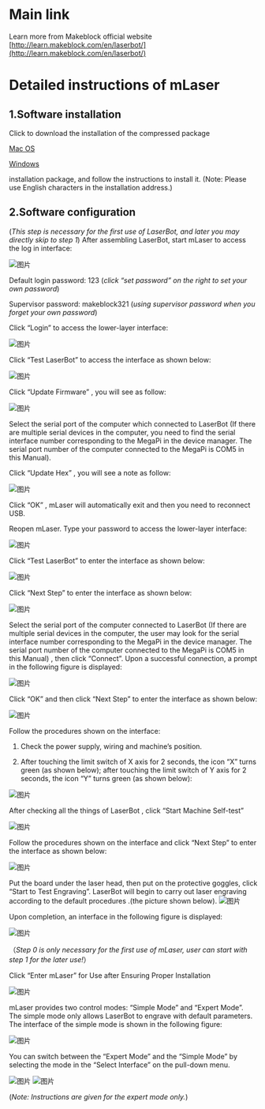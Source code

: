 # Main link
Learn more from Makeblock official website
[http://learn.makeblock.com/en/laserbot/](http://learn.makeblock.com/en/laserbot/)

# Detailed instructions of mLaser
## 1.Software installation

Click to download the installation of the compressed package
 
[Mac OS](https://raw.githubusercontent.com/Makeblock-official/mlaser_resources/master/distribution/mac/mLaser.dmg) 

[Windows](https://raw.githubusercontent.com/Makeblock-official/mlaser_resources/master/distribution/windows/mLaserSetup.zip) 

installation package, and follow the instructions to install it. (Note: Please use English characters in the installation address.)

## 2.Software configuration

(*This step is necessary for the first use of LaserBot, and later you may directly skip to step 1*)
After assembling LaserBot, start mLaser to access the log in interface:

![图片](./doc/image/1-2.jpg)

Default login password: 123  (*click “set password” on the right to set your own password*)

Supervisor password: makeblock321  (*using supervisor password when you forget your own password*)


Click “Login” to access the lower-layer interface:

![图片](./doc/image/2-2.jpg)

Click “Test LaserBot” to access the interface as shown below:

![图片](./doc/image/3-1.jpg)

Click “Update Firmware” , you will see as follow:

![图片](./doc/image/4-1.jpg)

Select the serial port of the computer which connected to LaserBot (If there are multiple serial devices in the computer, you need to find the serial interface number corresponding to the MegaPi in the device manager. The serial port number of the computer connected to the MegaPi is COM5 in this Manual).

Click “Update Hex” , you will see a note as follow:

![图片](./doc/image/5-1.jpg)

Click “OK” , mLaser will automatically exit and then you need to reconnect USB.

Reopen mLaser. Type your password to access the lower-layer interface:

![图片](./doc/image/2-3.jpg)

Click “Test LaserBot” to enter the interface as shown below:

![图片](./doc/image/3-2.jpg)


Click “Next Step” to enter the interface as shown below:

![图片](./doc/image/6-1.jpg)

Select the serial port of the computer connected to LaserBot (If there are multiple serial devices in the computer, the user may look for the serial interface number corresponding to the MegaPi in the device manager. The serial port number of the computer connected to the MegaPi is COM5 in this Manual) , then click “Connect”. Upon a successful connection, a prompt in the following figure is displayed:

![图片](./doc/image/7.jpg)

Click “OK” and then click “Next Step” to enter the interface as shown below:

![图片](./doc/image/e1.png)

Follow the procedures shown on the interface:

1) Check the power supply, wiring and machine’s position.

2) After touching the limit switch of X axis for 2 seconds, the icon “X” turns green (as shown below); after touching the limit switch of Y axis for 2 seconds, the icon “Y” turns green (as shown below):

![图片](./doc/image/e2.png)

After checking all the things of LaserBot , click “Start Machine Self-test”

![图片](./doc/image/e2.png)

Follow the procedures shown on the interface and click “Next Step” to enter the interface as shown below:

![图片](./doc/image/13.jpg)

Put the board under the laser head, then put on the protective goggles, click “Start to Test Engraving”. LaserBot will begin to carry out laser engraving according to the default procedures .(the picture shown below).
![图片](./doc/image/3L4A8378.jpg)

Upon completion, an interface in the following figure is displayed:

![图片](./doc/image/14-1.jpg)

（*Step 0 is only necessary for the first use of mLaser, user can start with step 1 for the later use!*）

Click “Enter mLaser” for Use after Ensuring Proper Installation

![图片](./doc/image/2-3.jpg)

mLaser provides two control modes: “Simple Mode” and “Expert Mode”. The simple mode only allows LaserBot to engrave with default parameters. The interface of the simple mode is shown in the following figure:

![图片](./doc/image/15-1.jpg)

You can switch between the “Expert Mode” and the “Simple Mode” by selecting the mode in the “Select Interface” on the pull-down menu.

![图片](./doc/image/16.png)
![图片](./doc/image/17.png)

(*Note: Instructions are given for the expert mode only.*)